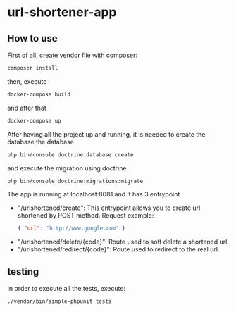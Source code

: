 # url-shortener-app

## How to use
First of all, create vendor file with composer:
```bash
composer install
```
then, execute 
```bash
docker-compose build
```
and after that
```bash
docker-compose up
```
After having all the project up and running, it is needed to create the database
the database 
```bash
php bin/console doctrine:database:create
```
and execute the migration using doctrine
```bash
php bin/console doctrine:migrations:migrate
```

The app is running at localhost:8081 and it has 3 entrypoint

- "/urlshortened/create": This entrypoint allows you to create url shortened by POST method.
   Request example:
  ```json
  { "url": "http://www.google.com" }
  ```
- "/urlshortened/delete/{code}": Route used to soft delete a shortened url.
- "/urlshortened/redirect/{code}": Route used to redirect to the real url.

## testing

In order to execute all the tests, execute:
```bash
./vendor/bin/simple-phpunit tests
```